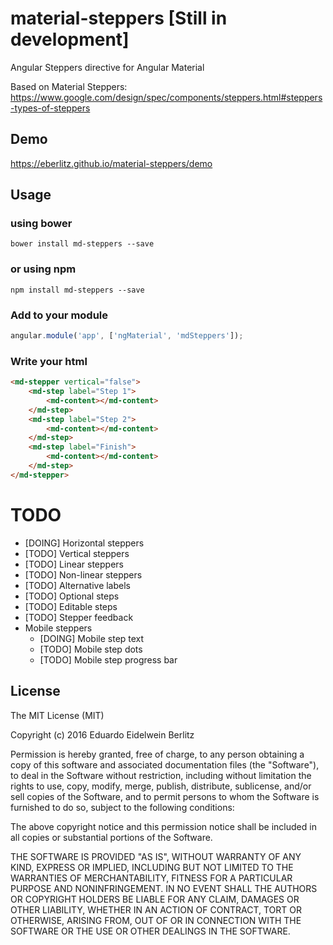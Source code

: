 # material-steppers [Still in development]

Angular Steppers directive for Angular Material

Based on Material Steppers: https://www.google.com/design/spec/components/steppers.html#steppers-types-of-steppers

## Demo

https://eberlitz.github.io/material-steppers/demo


## Usage

###  using bower

```shell
bower install md-steppers --save
```

### or using npm

```shell
npm install md-steppers --save
```


### Add to your module

```javascript
angular.module('app', ['ngMaterial', 'mdSteppers']);
```

### Write your html

```html      
<md-stepper vertical="false">
    <md-step label="Step 1">
        <md-content></md-content>
    </md-step>
    <md-step label="Step 2">
        <md-content></md-content>
    </md-step>
    <md-step label="Finish">
        <md-content></md-content>
    </md-step>
</md-stepper>
```


# TODO

- [DOING] Horizontal steppers
- [TODO] Vertical steppers
- [TODO] Linear steppers
- [TODO] Non-linear steppers
- [TODO] Alternative labels
- [TODO] Optional steps
- [TODO] Editable steps
- [TODO] Stepper feedback
- Mobile steppers
    - [DOING] Mobile step text
    - [TODO] Mobile step dots
    - [TODO] Mobile step progress bar



## License

The MIT License (MIT)

Copyright (c) 2016 Eduardo Eidelwein Berlitz

Permission is hereby granted, free of charge, to any person obtaining a copy
of this software and associated documentation files (the "Software"), to deal
in the Software without restriction, including without limitation the rights
to use, copy, modify, merge, publish, distribute, sublicense, and/or sell
copies of the Software, and to permit persons to whom the Software is
furnished to do so, subject to the following conditions:

The above copyright notice and this permission notice shall be included in all
copies or substantial portions of the Software.

THE SOFTWARE IS PROVIDED "AS IS", WITHOUT WARRANTY OF ANY KIND, EXPRESS OR
IMPLIED, INCLUDING BUT NOT LIMITED TO THE WARRANTIES OF MERCHANTABILITY,
FITNESS FOR A PARTICULAR PURPOSE AND NONINFRINGEMENT. IN NO EVENT SHALL THE
AUTHORS OR COPYRIGHT HOLDERS BE LIABLE FOR ANY CLAIM, DAMAGES OR OTHER
LIABILITY, WHETHER IN AN ACTION OF CONTRACT, TORT OR OTHERWISE, ARISING FROM,
OUT OF OR IN CONNECTION WITH THE SOFTWARE OR THE USE OR OTHER DEALINGS IN THE
SOFTWARE.
